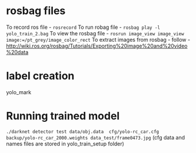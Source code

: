 # rosbag files
To record ros file - `rosrecord`
To run robag file - `rosbag play -l yolo_train_2.bag`
To view the rosbag file - `rosrun image_view image_view image:=/pt_grey/image_color_rect`
To extract images from rosbag - follow - http://wiki.ros.org/rosbag/Tutorials/Exporting%20image%20and%20video%20data

# label creation 
yolo_mark

# Running trained model
`./darknet detector test data/obj.data  cfg/yolo-rc_car.cfg backup/yolo-rc_car_2000.weights data_test/frame0473.jpg`
(cfg data and names files are stored in yolo_train_setup folder)
